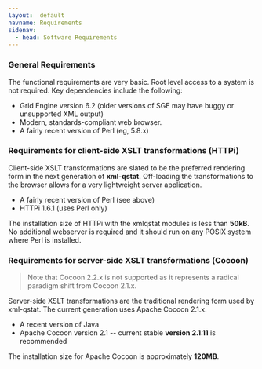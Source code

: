 ```yaml
---
layout:  default
navname: Requirements
sidenav:
  - head: Software Requirements
---
```


### General Requirements

The functional requirements are very basic. Root level access to a system
is not required. Key dependencies include the following:

- Grid Engine version 6.2 (older versions of SGE may have buggy or
  unsupported XML output)
- Modern, standards-compliant web browser.
- A fairly recent version of Perl (eg, 5.8.x)


### Requirements for client-side XSLT transformations (HTTPi)

Client-side XSLT transformations are slated to be the preferred rendering form
in the next generation of **xml-qstat**. Off-loading the transformations to
the browser allows for a very lightweight server application.

- A fairly recent version of Perl (see above)
- HTTPi 1.6.1 (uses Perl only)

The installation size of HTTPi with the xmlqstat modules is less than
**50kB**. No additional webserver is required and it should run on any POSIX
system where Perl is installed.

### Requirements for server-side XSLT transformations (Cocoon)

> Note that Cocoon 2.2.x is not supported as it represents a radical
> paradigm shift from Cocoon 2.1.x.

Server-side XSLT transformations are the traditional rendering form used by
xml-qstat. The current generation uses Apache Cocoon 2.1.x.

- A recent version of Java
- Apache Cocoon version 2.1 -- current stable **version 2.1.11**
  is recommended

The installation size for Apache Cocoon is approximately **120MB**.


